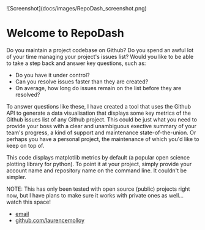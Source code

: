 <html>
	<body>
		![Screenshot](docs/images/RepoDash_screenshot.png)
		<div class="container">
    		<div class="blurb">
        		<h1>Welcome to RepoDash</h1>
				<p>Do you maintain a project codebase on Github? 
           Do you spend an awful lot of your time managing your project's issues list? 
           Would you like to be able to take a step back and answer key questions, such as:</p>
        <ul>
        <li>Do you have it under control?</li>
        <li>Can you resolve issues faster than they are created?</li> 
        <li>On average, how long do issues remain on the list before they are resolved?</li>
        </ul>
        <p>To answer questions like these, I have created a tool that uses the Github API to generate a 
        data visualisation that displays some key metrics of the Github issues list of any Github project. 
        This could be just what you need to provide your boss with a clear and unambiguous exective summary 
        of your team's progress, a kind of support and maintenance state-of-the-union. 
        Or perhaps you have a personal project, the maintenance of which you'd like to keep on top of.</p>
        <p>This code displays matplotlib metrics by default (a popular open science plotting library for python). 
        To point it at your project, simply provide your account name and repository name on the command line.
        It couldn't be simpler.</p>
        <p>NOTE: This has only been tested with open source (public) projects right now, but I have plans to make 
        sure it works with private ones as well... watch this space!</p>
    		</div><!-- /.blurb -->
		</div><!-- /.container -->
		<footer>
    		<ul>
        		<li><a href="mailto:laurence.molloy@gmail.com">email</a></li>
        		<li><a href="https://github.com/laurencemolloy">github.com/laurencemolloy</a></li>
			</ul>
		</footer>
	</body>
</html>
